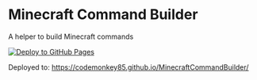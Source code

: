 # Minecraft Command Builder

A helper to build Minecraft commands

[![Deploy to GitHub Pages][githubactionslogo]][githubactionslink]

Deployed to: https://codemonkey85.github.io/MinecraftCommandBuilder/

[githubactionslogo]: https://github.com/codemonkey85/MinecraftCommandBuilder/actions/workflows/main.yml/badge.svg
[githubactionslink]: https://github.com/codemonkey85/MinecraftCommandBuilder/actions/workflows/main.yml
